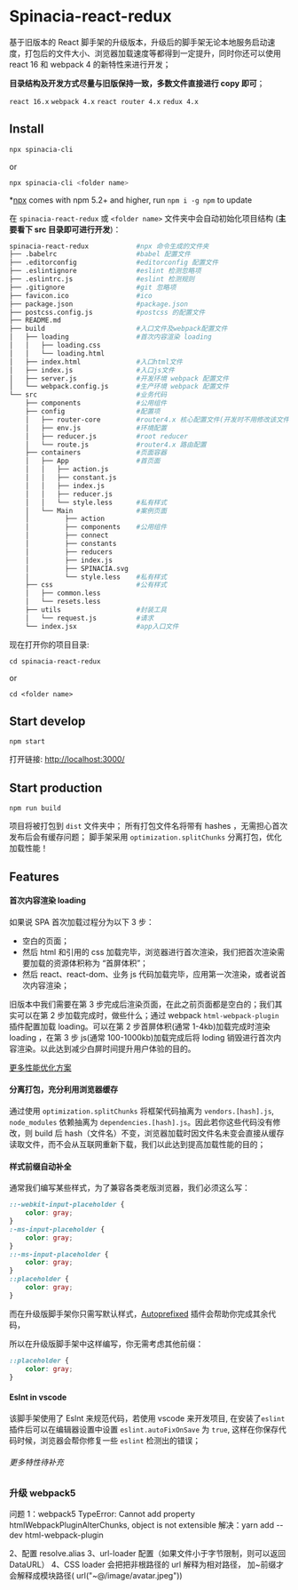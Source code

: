 # Spinacia-react-redux

基于旧版本的 React 脚手架的升级版本，升级后的脚手架无论本地服务启动速度，打包后的文件大小、浏览器加载速度等都得到一定提升，同时你还可以使用 react 16 和 webpack 4 的新特性来进行开发；

**目录结构及开发方式尽量与旧版保持一致，多数文件直接进行 copy 即可**；

`react 16.x` `webpack 4.x` `react router 4.x` `redux 4.x`

## Install

```bash
npx spinacia-cli
```

or

```bash
npx spinacia-cli <folder name>
```

\*[npx](https://medium.com/@maybekatz/introducing-npx-an-npm-package-runner-55f7d4bd282b) comes with npm 5.2+ and higher, run `npm i -g npm` to update

在 `spinacia-react-redux` 或 `<folder name>` 文件夹中会自动初始化项目结构 (**主要看下 src 目录即可进行开发**)：

```bash
spinacia-react-redux            #npx 命令生成的文件夹
├── .babelrc                    #babel 配置文件
├── .editorconfig               #editorconfig 配置文件
├── .eslintignore               #eslint 检测忽略项
├── .eslintrc.js                #eslint 检测规则
├── .gitignore                  #git 忽略项
├── favicon.ico                 #ico
├── package.json                #package.json
├── postcss.config.js           #postcss 的配置文件
├── README.md
├── build                       #入口文件及webpack配置文件
│   ├── loading                 #首次内容渲染 loading
│   │   ├── loading.css
│   │   └── loading.html
│   ├── index.html              #入口html文件
│   ├── index.js                #入口js文件
│   ├── server.js               #开发环境 webpack 配置文件
│   └── webpack.config.js       #生产环境 webpack 配置文件
└── src                         #业务代码
    ├── components              #公用组件
    ├── config                  #配置项
    │   ├── router-core         #router4.x 核心配置文件(开发时不用修改该文件夹)
    │   ├── env.js              #环境配置
    │   ├── reducer.js          #root reducer
    │   └── route.js            #router4.x 路由配置
    ├── containers              #页面容器
    │   ├── App                 #首页面
    │   │   ├── action.js
    │   │   ├── constant.js
    │   │   ├── index.js
    │   │   ├── reducer.js
    │   │   └── style.less      #私有样式
    │   └── Main                #案例页面
    │         ├── action
    │         ├── components    #公用组件
    │         ├── connect
    │         ├── constants
    │         ├── reducers
    │         ├── index.js
    │         ├── SPINACIA.svg
    │         └── style.less    #私有样式
    ├── css                     #公有样式
    │   ├── common.less
    │   └── resets.less
    ├── utils                   #封装工具
    │   └── request.js          #请求
    └── index.jsx               #app入口文件
```

现在打开你的项目目录:

`cd spinacia-react-redux`

or

`cd <folder name>`

## Start develop

`npm start`

打开链接: <http://localhost:3000/>

## Start production

`npm run build`

项目将被打包到 `dist` 文件夹中；
所有打包文件名将带有 hashes ，无需担心首次发布后会有缓存问题；
脚手架采用 `optimization.splitChunks` 分离打包，优化加载性能！

## Features

#### 首次内容渲染 loading

如果说 SPA 首次加载过程分为以下 3 步：

-   空白的页面；
-   然后 html 和引用的 css 加载完毕，浏览器进行首次渲染，我们把首次渲染需要加载的资源体积称为 “首屏体积”；
-   然后 react、react-dom、业务 js 代码加载完毕，应用第一次渲染，或者说首次内容渲染；

旧版本中我们需要在第 3 步完成后渲染页面，在此之前页面都是空白的；我们其实可以在第 2 步加载完成时，做些什么；通过 webpack `html-webpack-plugin` 插件配置加载 loading。可以在第 2 步首屏体积(通常 1-4kb)加载完成时渲染 loading ，在第 3 步 js(通常 100-1000kb)加载完成后将 loding 销毁进行首次内容渲染。以此达到减少白屏时间提升用户体验的目的。

[更多性能优化方案](https://juejin.im/entry/5b03afd351882542ac7d9291)

#### 分离打包，充分利用浏览器缓存

通过使用 `optimization.splitChunks` 将框架代码抽离为 `vendors.[hash].js`, `node_modules` 依赖抽离为 `dependencies.[hash].js`。因此若你这些代码没有修改，则 build 后 hash（文件名）不变，浏览器加载时因文件名未变会直接从缓存读取文件，而不会从互联网重新下载，我们以此达到提高加载性能的目的；

#### 样式前缀自动补全

通常我们编写某些样式，为了兼容各类老版浏览器，我们必须这么写：

```css
::-webkit-input-placeholder {
    color: gray;
}
:-ms-input-placeholder {
    color: gray;
}
::-ms-input-placeholder {
    color: gray;
}
::placeholder {
    color: gray;
}
```

而在升级版脚手架你只需写默认样式，[Autoprefixed](https://github.com/postcss/autoprefixer) 插件会帮助你完成其余代码，

所以在升级版脚手架中这样编写，你无需考虑其他前缀：

```css
::placeholder {
    color: gray;
}
```

#### Eslnt in vscode

该脚手架使用了 Eslnt 来规范代码，若使用 vscode 来开发项目, 在安装了`eslint` 插件后可以在编辑器设置中设置 `eslint.autoFixOnSave` 为 `true`, 这样在你保存代码时候，浏览器会帮你修复一些 `eslint` 检测出的错误；

###### 更多特性待补充

### 升级 webpack5

问题 1：webpack5 TypeError: Cannot add property htmlWebpackPluginAlterChunks, object is not extensible
解决：yarn add --dev html-webpack-plugin

2、配置 resolve.alias
3、url-loader 配置（如果文件小于字节限制，则可以返回 DataURL）
4、CSS loader 会把把非根路径的 url 解释为相对路径， 加~前缀才会解释成模块路径( url("~@/image/avatar.jpeg"))

